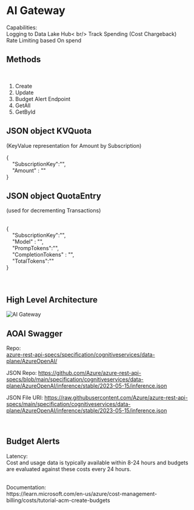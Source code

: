 # AI Gateway 

Capabilities: <br/>
   Logging to Data Lake Hub< br/>
   Track Spending (Cost Chargeback) <br/>
   Rate Limiting based On spend
   <br/>

## Methods
<br/>

1) Create
2) Update
3) Budget Alert Endpoint
4) GetAll
5) GetById

   
## JSON object KVQuota 
(KeyValue representation for Amount by Subscription)

{ <br/>
&nbsp;&nbsp;&nbsp;&nbsp;"SubscriptionKey":"", <br/>
&nbsp;&nbsp;&nbsp;&nbsp;"Amount" : "" <br/>
}

    
## JSON object QuotaEntry
(used for decrementing Transactions)

<br/>
{<br/>
&nbsp;&nbsp;&nbsp;&nbsp;"SubscriptionKey":"",<br/>
&nbsp;&nbsp;&nbsp;&nbsp;"Model" : "",<br/>
&nbsp;&nbsp;&nbsp;&nbsp;"PrompTokens":"",<br/>
&nbsp;&nbsp;&nbsp;&nbsp;"CompletionTokens" : "",<br/>
&nbsp;&nbsp;&nbsp;&nbsp;"TotalTokens":""<br/>
}<br/>
<br/>
<br/>


## High Level Architecture


![AI Gateway](https://github.com/ThePreston/Custom-Rate-Limiter-API/assets/84995595/fb141731-225f-44a9-91e1-74a74b79fa58)


## AOAI Swagger

Repo: <br/>
   [azure-rest-api-specs/specification/cognitiveservices/data-plane/AzureOpenAI/](https://github.com/Azure/azure-rest-api-specs/tree/main/specification/cognitiveservices/data-plane/AzureOpenAI)

JSON Repo:
https://github.com/Azure/azure-rest-api-specs/blob/main/specification/cognitiveservices/data-plane/AzureOpenAI/inference/stable/2023-05-15/inference.json

JSON File URI:
https://raw.githubusercontent.com/Azure/azure-rest-api-specs/main/specification/cognitiveservices/data-plane/AzureOpenAI/inference/stable/2023-05-15/inference.json

<br/>

## Budget Alerts

Latency: </br>
Cost and usage data is typically available within 8-24 hours and budgets are evaluated against these costs every 24 hours.

<br/>
Documentation: <br/>
https://learn.microsoft.com/en-us/azure/cost-management-billing/costs/tutorial-acm-create-budgets

